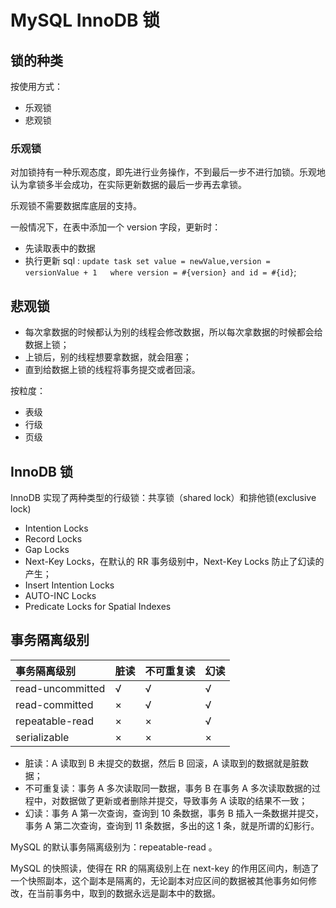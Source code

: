 # MySQL InnoDB 锁

## 锁的种类

按使用方式：

- 乐观锁
- 悲观锁

### 乐观锁

对加锁持有一种乐观态度，即先进行业务操作，不到最后一步不进行加锁。乐观地认为拿锁多半会成功，在实际更新数据的最后一步再去拿锁。

乐观锁不需要数据库底层的支持。

一般情况下，在表中添加一个 version 字段，更新时：

- 先读取表中的数据
- 执行更新 sql : `update task set value = newValue,version =  versionValue + 1   where version = #{version} and id = #{id}`;

## 悲观锁

- 每次拿数据的时候都认为别的线程会修改数据，所以每次拿数据的时候都会给数据上锁；
- 上锁后，别的线程想要拿数据，就会阻塞；
- 直到给数据上锁的线程将事务提交或者回滚。

按粒度：

- 表级
- 行级
- 页级

## InnoDB 锁

InnoDB 实现了两种类型的行级锁：共享锁（shared lock）和排他锁(exclusive lock)

- Intention Locks
- Record Locks
- Gap Locks
- Next-Key Locks，在默认的 RR 事务级别中，Next-Key Locks 防止了幻读的产生；
- Insert Intention Locks
- AUTO-INC Locks
- Predicate Locks for Spatial Indexes

## 事务隔离级别

事务隔离级别 | 脏读 | 不可重复读 | 幻读
:----|:---|:---|:---
read-uncommitted | √| √|√
read-committed | ×| √|√
repeatable-read | ×| ×|√
serializable | ×| ×|×

- 脏读：A 读取到 B 未提交的数据，然后 B 回滚，A 读取到的数据就是脏数据；
- 不可重复读：事务 A 多次读取同一数据，事务 B 在事务 A 多次读取数据的过程中，对数据做了更新或者删除并提交，导致事务 A 读取的结果不一致；
- 幻读：事务 A 第一次查询，查询到 10 条数据，事务 B 插入一条数据并提交，事务 A 第二次查询，查询到 11 条数据，多出的这 1 条，就是所谓的幻影行。

MySQL 的默认事务隔离级别为：repeatable-read 。

MySQL 的快照读，使得在 RR 的隔离级别上在 next-key 的作用区间内，制造了一个快照副本，这个副本是隔离的，无论副本对应区间的数据被其他事务如何修改，在当前事务中，取到的数据永远是副本中的数据。
